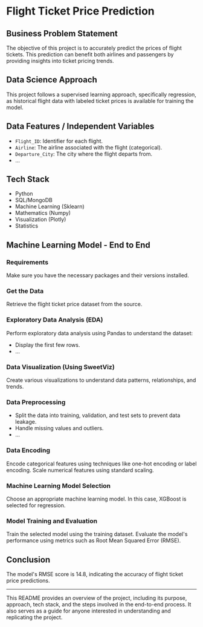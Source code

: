 # Flight Ticket Price Prediction

## Business Problem Statement

The objective of this project is to accurately predict the prices of flight tickets. This prediction can benefit both airlines and passengers by providing insights into ticket pricing trends.

## Data Science Approach

This project follows a supervised learning approach, specifically regression, as historical flight data with labeled ticket prices is available for training the model.

## Data Features / Independent Variables

- `Flight_ID`: Identifier for each flight.
- `Airline`: The airline associated with the flight (categorical).
- `Departure_City`: The city where the flight departs from.
- ...

## Tech Stack

- Python
- SQL/MongoDB
- Machine Learning (Sklearn)
- Mathematics (Numpy)
- Visualization (Plotly)
- Statistics

## Machine Learning Model - End to End

### Requirements

Make sure you have the necessary packages and their versions installed.

### Get the Data

Retrieve the flight ticket price dataset from the source.

### Exploratory Data Analysis (EDA)

Perform exploratory data analysis using Pandas to understand the dataset:

- Display the first few rows.
- ...

### Data Visualization (Using SweetViz)

Create various visualizations to understand data patterns, relationships, and trends.

### Data Preprocessing

- Split the data into training, validation, and test sets to prevent data leakage.
- Handle missing values and outliers.
- ...

### Data Encoding

Encode categorical features using techniques like one-hot encoding or label encoding. Scale numerical features using standard scaling.

### Machine Learning Model Selection

Choose an appropriate machine learning model. In this case, XGBoost is selected for regression.

### Model Training and Evaluation

Train the selected model using the training dataset. Evaluate the model's performance using metrics such as Root Mean Squared Error (RMSE).

## Conclusion

The model's RMSE score is 14.8, indicating the accuracy of flight ticket price predictions.

---

This README provides an overview of the project, including its purpose, approach, tech stack, and the steps involved in the end-to-end process. It also serves as a guide for anyone interested in understanding and replicating the project.

